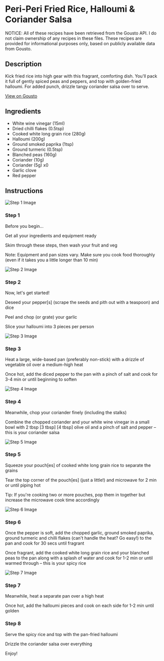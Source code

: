 # Peri-Peri Fried Rice, Halloumi & Coriander Salsa

NOTICE: All of these recipes have been retrieved from the Gousto API. I do not claim ownership of any recipes in these files. These recipes are provided for informational purposes only, based on publicly available data from Gousto.

## Description

Kick fried rice into high gear with this fragrant, comforting dish. You'll pack it full of gently spiced peas and peppers, and top with golden-fried halloumi. For added punch, drizzle tangy coriander salsa over to serve.

[View on Gousto](https://www.gousto.co.uk/recipes/cookbook/peri-peri-fried-rice-halloumi-coriander-salsa)

## Ingredients

- White wine vinegar (15ml)
- Dried chilli flakes (0.5tsp)
- Cooked white long grain rice (280g)
- Halloumi (200g)
- Ground smoked paprika (1tsp)
- Ground turmeric (0.5tsp)
- Blanched peas (160g)
- Coriander (10g)
- Coriander (5g) x0
- Garlic clove
- Red pepper

## Instructions

![Step 1 Image](https://production-media.gousto.co.uk/cms/recipe-step-image/Admin10mm-Step-1-1729794392311-x200.jpg)

### Step 1

Before you begin...

Get all your ingredients and equipment ready

Skim through these steps, then wash your fruit and veg

Note: Equipment and pan sizes vary. Make sure you cook food thoroughly (even if it takes you a little longer than 10 min)

![Step 2 Image](https://production-media.gousto.co.uk/cms/recipe-step-image/Step-2-1721652197103-x200.jpg)

### Step 2

Now, let's get started!

Deseed your pepper[s] (scrape the seeds and pith out with a teaspoon) and dice

Peel and chop (or grate) your garlic

Slice your halloumi into 3 pieces per person

![Step 3 Image](https://production-media.gousto.co.uk/cms/recipe-step-image/Step-3-1721652200603-x200.jpg)

### Step 3

Heat a large, wide-based pan (preferably non-stick) with a drizzle of vegetable oil over a medium-high heat

Once hot, add the diced pepper to the pan with a pinch of salt and cook for 3-4 min or until beginning to soften

![Step 4 Image](https://production-media.gousto.co.uk/cms/recipe-step-image/Step-4-1721652203751-x200.jpg)

### Step 4

Meanwhile, chop your coriander finely (including the stalks)

Combine the chopped coriander and your white wine vinegar in a small bowl with 2 tbsp <span class="text-purple">[3 tbsp]</span><span class="text-danger"> [4 tbsp]</span> olive oil and a pinch of salt and pepper – this is your coriander salsa

![Step 5 Image](https://production-media.gousto.co.uk/cms/recipe-step-image/Step-5-1721652207177-x200.jpg)

### Step 5

Squeeze your pouch[es] of cooked white long grain rice to separate the grains

Tear the top corner of the pouch[es]<span class="text-danger"> </span>(just a little!) and microwave for 2 min or until piping hot

Tip: If you're cooking two or more pouches, pop them in together but increase the microwave cook time accordingly

![Step 6 Image](https://production-media.gousto.co.uk/cms/recipe-step-image/Step-7-1721652233483-x200.jpg)

### Step 6

Once the pepper is soft, add the chopped garlic, ground smoked paprika, ground turmeric and chilli flakes (can't handle the heat? Go easy!) to the pan and cook for 30 secs until fragrant

Once fragrant, add the cooked white long grain rice and your blanched peas to the pan along with a splash of water and cook for 1-2 min or until warmed through – this is your spicy rice

![Step 7 Image](https://production-media.gousto.co.uk/cms/recipe-step-image/Step-6-1721652236121-x200.jpg)

### Step 7

Meanwhile, heat a separate pan over a high heat

Once hot, add the halloumi pieces and cook on each side for 1-2 min until golden

### Step 8

Serve the spicy rice and top with the pan-fried halloumi

Drizzle the coriander salsa over everything

Enjoy!

